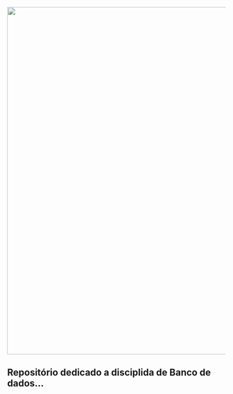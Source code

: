 <p align="center">
    <img src="https://scontent-for1-1.cdninstagram.com/v/t39.30808-6/406838208_18376869979068707_6825225067223998575_n.jpg?stp=dst-jpg_e35_s1080x1080_sh0.08&efg=eyJ2ZW5jb2RlX3RhZyI6ImltYWdlX3VybGdlbi4xMjg5eDkyOC5zZHIifQ&_nc_ht=scontent-for1-1.cdninstagram.com&_nc_cat=111&_nc_ohc=8GcFh3VmEg4AX8pNe5d&edm=ACOOH6wAAAAA&ccb=7-5&ig_cache_key=MzI1MTg0NTU4MjI4MDA1OTIyNA%3D%3D.2-ccb7-5&oh=00_AfARoBAGEcmvOVl3-vN1xMcRNwNYQoX8htIq0_Ht9rlnjQ&oe=65B76FA3&_nc_sid=aa4e97" width=800 align=center/>
</p>

## Repositório dedicado a disciplida de Banco de dados...
